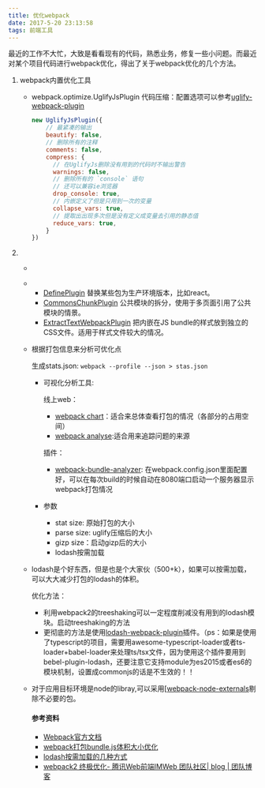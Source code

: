 ```yaml
---
title: 优化webpack
date: 2017-5-20 23:13:58
tags: 前端工具
---
```


最近的工作不大忙，大致是看看现有的代码，熟悉业务，修复一些小问题。而最近对某个项目代码进行webpack优化，得出了关于webpack优化的几个方法。

1. webpack内置优化工具

   - webpack.optimize.UglifyJsPlugin 代码压缩：配置选项可以参考[uglify-webpack-plugin](https://doc.webpack-china.org/plugins/uglifyjs-webpack-plugin/)

     ```javascript
     new UglifyJsPlugin({
         // 最紧凑的输出
         beautify: false,
         // 删除所有的注释
         comments: false,
         compress: {
           // 在UglifyJs删除没有用到的代码时不输出警告  
           warnings: false,
           // 删除所有的 `console` 语句
           // 还可以兼容ie浏览器
           drop_console: true,
           // 内嵌定义了但是只用到一次的变量
           collapse_vars: true,
           // 提取出出现多次但是没有定义成变量去引用的静态值
           reduce_vars: true,
         }
     })
     ```


1. - ​

   - - [DefinePlugin](https://doc.webpack-china.org/plugins/define-plugin/) 替换某些包为生产环境版本，比如react。
     - [CommonsChunkPlugin](https://doc.webpack-china.org/plugins/commons-chunk-plugin/) 公共模块的拆分，使用于多页面引用了公共模块的情景。
     - [ExtractTextWebpackPlugin](https://doc.webpack-china.org/plugins/extract-text-webpack-plugin/) 把内嵌在JS bundle的样式放到独立的CSS文件。适用于样式文件较大的情况。

   - 根据打包信息来分析可优化点

     生成stats.json: `webpack --profile --json > stas.json`

     - 可视化分析工具:

       线上web：

       - [webpack chart](https://alexkuz.github.io/webpack-chart/)：适合来总体查看打包的情况（各部分的占用空间）
       - [webpack analyse](http://webpack.github.io/analyse/):适合用来追踪问题的来源

       插件：

       - [webpack-bundle-analyzer](http://www.opendigg.com/p/webpack-bundle-analyzer): 在webpack.config.json里面配置好，可以在每次build的时候自动在8080端口启动一个服务器显示webpack打包情况

     - 参数

       - stat size: 原始打包的大小
       - parse size: uglify压缩后的大小
       - gizp size：启动gizp后的大小
       - lodash按需加载

   - lodash是个好东西，但是也是个大家伙（500+k），如果可以按需加载，可以大大减少打包的lodash的体积。

     优化方法：

     - 利用webpack2的treeshaking可以一定程度削减没有用到的lodash模块。启动treeshaking的方法
     - 更彻底的方法是使用[lodash-webpack-plugin](https://github.com/lodash/lodash-webpack-plugin)插件。（ps：如果是使用了typescript的项目，需要用awesome-typescript-loader或者ts-loader+babel-loader来处理ts/tsx文件，因为使用这个插件要用到bebel-plugin-lodash，还要注意它支持module为es2015或者es6的模块机制，设置成commonjs的话是不生效的！！

   - 对于应用目标环境是node的libray,可以采用[[webpack-node-externals](https://www.npmjs.com/package/webpack-node-externals)剔除不必要的包。

     #### 参考资料

     - [Webpack官方文档](https://webpack.js.org/guides/production-build/)
     - [webpack打包bundle.js体积大小优化](https://github.com/youngwind/blog/issues/65)
     - [lodash按需加载的几种方式](https://imys.net/20161217/webpack-use-lodash.html)
     - [webpack2 终极优化- 腾讯Web前端IMWeb 团队社区| blog | 团队博客](http://imweb.io/topic/5868e1abb3ce6d8e3f9f99bb)